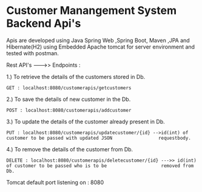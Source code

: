  # Customer Manangement System Backend Api's 
 
  Apis are developed using Java Spring Web ,Spring Boot, Maven ,JPA and Hibernate(H2) using Embedded Apache tomcat for   server environment and tested with postman. 

 Rest API's --->> Endpoints : 

1.) To retrieve the details of the customers stored in Db.

    GET : localhost:8080/customerapis/getcustomers

2.) To save the details of new customer in the Db.  

    POST : localhost:8080/customerapis/addcustomer
    
3.) To update the details of the customer already present in Db.

    PUT : localhost:8080/customerapis/updatecustomer/{id} -->id(int) of customer to be passed with updated JSON                 requestbody.
    
4.) To remove the details of the customer from Db.  

    DELETE : localhost:8080/customerapis/deletecustomer/{id} --->> id(int) of customer to be passed who is to be                    removed from Db.   


 Tomcat default port listening on : 8080


